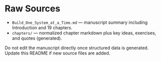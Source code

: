 # Raw Sources

- `Build_One_System_at_a_Time.md` — manuscript summary including Introduction and 19 chapters.
- `chapters/` — normalized chapter markdown plus key ideas, exercises, and quotes (generated).

Do not edit the manuscript directly once structured data is generated. Update this README if new source files are added.
